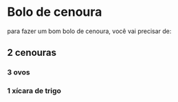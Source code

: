 # Bolo de cenoura

para fazer um bom bolo de cenoura, você vai precisar de:

## 2 cenouras

### 3 ovos

### 1 xícara de trigo



